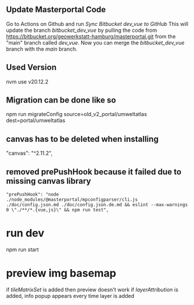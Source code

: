 ## Update Masterportal Code

Go to Actions on Github and run _Sync Bitbucket dev_vue to GitHub_
This will update the branch _bitbucket_dev_vue_ by pulling the code from https://bitbucket.org/geowerkstatt-hamburg/masterportal.git from the "main" branch called _dev_vue_.
Now you can merge the _bitbucket_dev_vue_ branch with the _main_ branch.

## Used Version

nvm use v20.12.2

## Migration can be done like so

npm run migrateConfig source=old_v2_portal/umweltatlas dest=portal/umweltatlas

## canvas has to be deleted when installing

"canvas": "^2.11.2",

## removed prePushHook because it failed due to missing canvas library

    "prePushHook": "node ./node_modules/@masterportal/mpconfigparser/cli.js ./doc/config.json.md ./doc/config.json.de.md && eslint --max-warnings 0 \"./**/*.{vue,js}\" && npm run test",

# run dev

npm run start

# preview img basemap

if _tileMatrixSet_ is added then preview doesn't work
if _layerAttribution_ is added, info popup appears every time layer is added

